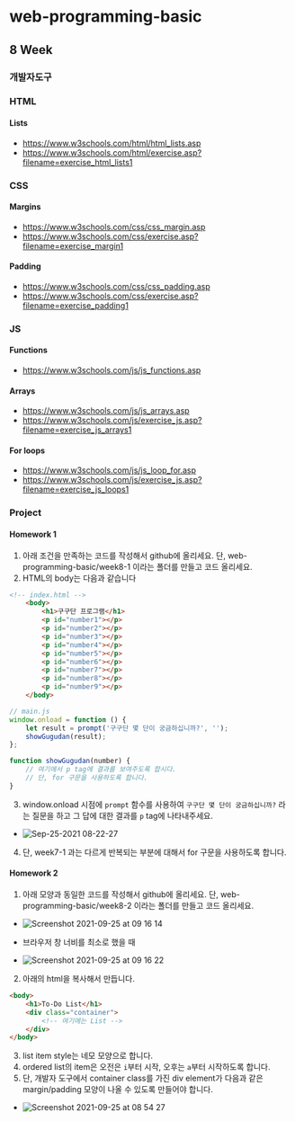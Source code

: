 # web-programming-basic

## 8 Week

### 개발자도구 

### HTML
#### Lists
- https://www.w3schools.com/html/html_lists.asp
- https://www.w3schools.com/html/exercise.asp?filename=exercise_html_lists1

### CSS
#### Margins
- https://www.w3schools.com/css/css_margin.asp
- https://www.w3schools.com/css/exercise.asp?filename=exercise_margin1

#### Padding
- https://www.w3schools.com/css/css_padding.asp
- https://www.w3schools.com/css/exercise.asp?filename=exercise_padding1

### JS
#### Functions
- https://www.w3schools.com/js/js_functions.asp

#### Arrays
- https://www.w3schools.com/js/js_arrays.asp
- https://www.w3schools.com/js/exercise_js.asp?filename=exercise_js_arrays1

#### For loops
- https://www.w3schools.com/js/js_loop_for.asp
- https://www.w3schools.com/js/exercise_js.asp?filename=exercise_js_loops1

### Project

#### Homework 1
1) 아래 조건을 만족하는 코드를 작성해서 github에 올리세요. 단, web-programming-basic/week8-1 이라는 폴더를 만들고 코드 올리세요.
2) HTML의 body는 다음과 같습니다
```html
<!-- index.html -->
    <body>
        <h1>구구단 프로그램</h1>
        <p id="number1"></p>
        <p id="number2"></p>
        <p id="number3"></p>
        <p id="number4"></p>
        <p id="number5"></p>
        <p id="number6"></p>
        <p id="number7"></p>
        <p id="number8"></p>
        <p id="number9"></p>
    </body>
```

```js
// main.js
window.onload = function () {
    let result = prompt('구구단 몇 단이 궁금하십니까?', '');
    showGugudan(result);
};

function showGugudan(number) {
    // 여기에서 p tag에 결과를 보여주도록 합시다.
    // 단, for 구문을 사용하도록 합니다.
}
```
3) window.onload 시점에 `prompt` 함수를 사용하여 `구구단 몇 단이 궁금하십니까?` 라는 질문을 하고 그 답에 대한 결과를 `p` tag에 나타내주세요.
- ![Sep-25-2021 08-22-27](https://user-images.githubusercontent.com/86503646/134748898-67bf68de-5999-4763-9107-fa95bc4d42d9.gif)

4) 단, week7-1 과는 다르게 반복되는 부분에 대해서 for 구문을 사용하도록 합니다.

#### Homework 2
1) 아래 모양과 동일한 코드를 작성해서 github에 올리세요. 단, web-programming-basic/week8-2 이라는 폴더를 만들고 코드 올리세요.
- ![Screenshot 2021-09-25 at 09 16 14](https://user-images.githubusercontent.com/86503646/134751284-1fc6cb19-4cec-4e81-baa0-c2d0260f78ef.png)

- 브라우저 창 너비를 최소로 했을 때
- ![Screenshot 2021-09-25 at 09 16 22](https://user-images.githubusercontent.com/86503646/134751292-eb94032c-1c97-447f-ac96-1d4590a72fbe.png)

2) 아래의 html을 복사해서 만듭니다.
```html
<body>
    <h1>To-Do List</h1>
    <div class="container">
        <!-- 여기에는 List -->
    </div>
</body>
```
3) list item style는 네모 모양으로 합니다.
4) ordered list의 item은 오전은 `i`부터 시작, 오후는 `a`부터 시작하도록 합니다.
5) 단, 개발자 도구에서 container class를 가진 div element가 다음과 같은 margin/padding 모양이 나올 수 있도록 만들어야 합니다.
- ![Screenshot 2021-09-25 at 08 54 27](https://user-images.githubusercontent.com/86503646/134750387-70c9b576-e28f-467d-a80e-8ce37069b091.png)
